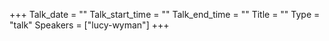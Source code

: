 +++
Talk_date = ""
Talk_start_time = ""
Talk_end_time = ""
Title = ""
Type = "talk"
Speakers = ["lucy-wyman"]
+++


